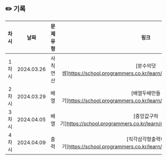 ## ✏️ 기록   

| 차시 |    날짜    | 문제유형 | 링크 | 풀이 |
|:----:|:---------:|:----:|:-----:|:----:|
| 1차시 | 2024.03.26 | 사칙연산 |[분수의덧셈]https://school.programmers.co.kr/learn/courses/30/lessons/120808  | [#5]https://github.com/AlgoLeadMe/AlgoLeadMe-10/pull/5 |
| 2차시 | 2024.03.29 | 배열 |[배열두배만들기]https://school.programmers.co.kr/learn/courses/30/lessons/120809  | [#7]https://github.com/AlgoLeadMe/AlgoLeadMe-10/pull/7 |
| 3차시 | 2024.04.05 | 배열 |[중앙값구하기]https://school.programmers.co.kr/learn/courses/30/lessons/120811#  | [#13]https://github.com/AlgoLeadMe/AlgoLeadMe-10/pull/13 |
| 4차시 | 2024.04.09 | 출력 |[직각삼각형출력하기]https://school.programmers.co.kr/learn/courses/30/lessons/120823  | [#17]https://github.com/AlgoLeadMe/AlgoLeadMe-10/pull/17/commits|